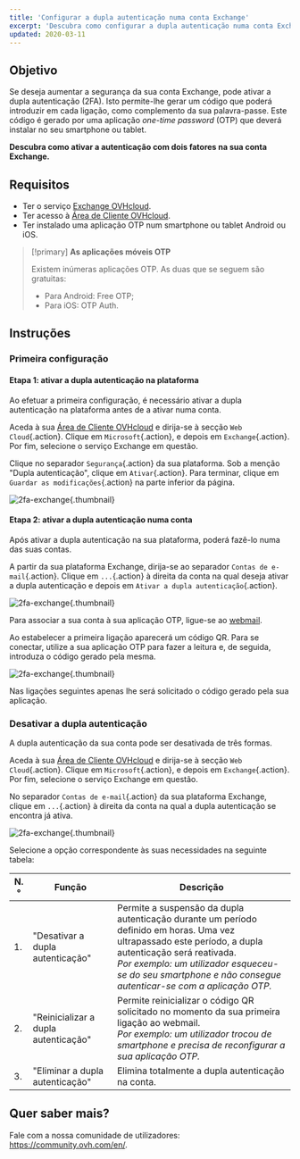 ```yaml
---
title: 'Configurar a dupla autenticação numa conta Exchange'
excerpt: 'Descubra como configurar a dupla autenticação numa conta Exchange'
updated: 2020-03-11
---
```


## Objetivo

Se deseja aumentar a segurança da sua conta Exchange, pode ativar a dupla autenticação (2FA). Isto permite-lhe gerar um código que poderá introduzir em cada ligação, como complemento da sua palavra-passe. Este código é gerado por uma aplicação *one-time password* (OTP) que deverá instalar no seu smartphone ou tablet.

**Descubra como ativar a autenticação com dois fatores na sua conta Exchange.**

## Requisitos

- Ter o serviço [Exchange OVHcloud](https://www.ovh.pt/mail/).
- Ter acesso à [Área de Cliente OVHcloud](/links/manager).
- Ter instalado uma aplicação OTP num smartphone ou tablet Android ou iOS.

> [!primary]
>**As aplicações móveis OTP**
>
> Existem inúmeras aplicações OTP. As duas que se seguem são gratuitas:
> 
> - Para Android: Free OTP;
> - Para iOS: OTP Auth.
> 

## Instruções

### Primeira configuração

#### Etapa 1: ativar a dupla autenticação na plataforma 

Ao efetuar a primeira configuração, é necessário ativar a dupla autenticação na plataforma antes de a ativar numa conta.

Aceda à sua [Área de Cliente OVHcloud](/links/manager) e dirija-se à secção `Web Cloud`{.action}. Clique em `Microsoft`{.action}, e depois em `Exchange`{.action}. Por fim, selecione o serviço Exchange em questão.

Clique no separador `Segurança`{.action} da sua plataforma. Sob a menção "Dupla autenticação", clique em `Ativar`{.action}. Para terminar, clique em `Guardar as modificações`{.action} na parte inferior da página.

![2fa-exchange](images/2fa-exchange.gif){.thumbnail}

#### Etapa 2: ativar a dupla autenticação numa conta

Após ativar a dupla autenticação na sua plataforma, poderá fazê-lo numa das suas contas.

A partir da sua plataforma Exchange, dirija-se ao separador `Contas de e-mail`{.action}. Clique em `...`{.action} à direita da conta na qual deseja ativar a dupla autenticação e depois em `Ativar a dupla autenticação`{.action}.

![2fa-exchange](images/2fa-exchange-01.png){.thumbnail}

Para associar a sua conta à sua aplicação OTP, ligue-se ao [webmail](https://mail.ovh.net).

Ao estabelecer a primeira ligação aparecerá um código QR. Para se conectar, utilize a sua aplicação OTP para fazer a leitura e, de seguida, introduza o código gerado pela mesma.

![2fa-exchange](images/2fa-exchange-02.png){.thumbnail}

Nas ligações seguintes apenas lhe será solicitado o código gerado pela sua aplicação.

### Desativar a dupla autenticação

A dupla autenticação da sua conta pode ser desativada de três formas.

Aceda à sua [Área de Cliente OVHcloud](/links/manager) e dirija-se à secção `Web Cloud`{.action}. Clique em `Microsoft`{.action}, e depois em `Exchange`{.action}. Por fim, selecione o serviço Exchange em questão.

No separador `Contas de e-mail`{.action} da sua plataforma Exchange, clique em `...`{.action} à direita da conta na qual a dupla autenticação se encontra já ativa.

![2fa-exchange](images/2fa-exchange-04.png){.thumbnail}

Selecione a opção correspondente às suas necessidades na seguinte tabela:

| N.°                 	| Função    | Descrição                                                                                                        	
|----------------------------------	|------------------|------------------|
| 1. | "Desativar a dupla autenticação" | Permite a suspensão da dupla autenticação durante um período definido em horas. Uma vez ultrapassado este período, a dupla autenticação será reativada. <br> *Por exemplo: um utilizador esqueceu-se do seu smartphone e não consegue autenticar-se com a aplicação OTP.*   |
| 2. | "Reinicializar a dupla autenticação" | Permite reinicializar o código QR solicitado no momento da sua primeira ligação ao webmail.<br> *Por exemplo: um utilizador trocou de smartphone e precisa de reconfigurar a sua aplicação OTP.* |
| 3. | "Eliminar a dupla autenticação" | Elimina totalmente a dupla autenticação na conta. | 

## Quer saber mais?

Fale com a nossa comunidade de utilizadores: <https://community.ovh.com/en/>.